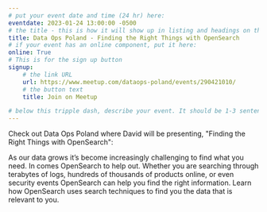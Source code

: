 ```yaml
---
# put your event date and time (24 hr) here:
eventdate: 2023-01-24 13:00:00 -0500
# the title - this is how it will show up in listing and headings on the site:
title: Data Ops Poland - Finding the Right Things with OpenSearch
# if your event has an online component, put it here:
online: True
# This is for the sign up button
signup:
    # the link URL
    url: https://www.meetup.com/dataops-poland/events/290421010/
    # the button text
    title: Join on Meetup

# below this tripple dash, describe your event. It should be 1-3 sentences
---
```


Check out Data Ops Poland where David will be presenting, "Finding the Right Things with OpenSearch": 

As our data grows it’s become increasingly challenging to find what you need. In comes OpenSearch to help out. Whether you are searching through terabytes of logs, hundreds of thousands of products online, or even security events OpenSearch can help you find the right information. Learn how OpenSearch uses search techniques to find you the data that is relevant to you.